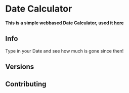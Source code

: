 <!-- written by Shadowdara -->

# Date Calculator

**This is a simple webbased Date Calculator, used it [here](https://weuritz8u.github.io/date-calculator)**

## Info

Type  in your Date and see how much is gone since then!
 
## Versions

## Contributing

<!-- 

Errors:

- File upload does not read the file correctly!

- File are not imported!

- Can not upload another file, after one upload!

-->

